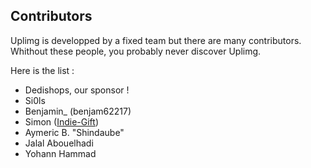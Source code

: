 Contributors
---------
Uplimg is developped by a fixed team but there are many contributors. Whithout these people, you probably never discover Uplimg.

Here is the list :

 * Dedishops, our sponsor ! 
 * Si0ls
 * Benjamin_ (benjam62217)
 * Simon ([Indie-Gift](http://indie-gift.fr "Indie-Gift"))
 * Aymeric B. "Shindaube"
 * Jalal Abouelhadi
 * Yohann Hammad
